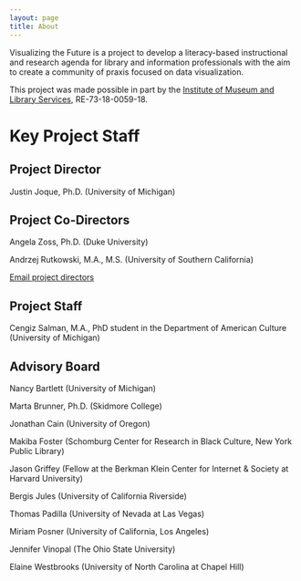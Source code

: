 ```yaml
---
layout: page
title: About
---
```


Visualizing the Future is a project to develop a literacy-based instructional and research agenda for library and information professionals with the aim to create a community of praxis focused on data visualization. 

This project was made possible in part by the [Institute of Museum and Library Services](https://www.imls.gov/), RE-73-18-0059-18.

# Key Project Staff

## Project Director
Justin Joque, Ph.D. (University of Michigan)

## Project Co-Directors
Angela Zoss, Ph.D. (Duke University)

Andrzej Rutkowski, M.A., M.S. (University of Southern California)

[Email project directors](mailto:visualizingthefuture@umich.edu)

## Project Staff
Cengiz Salman, M.A., PhD student in the Department of American Culture (University of Michigan)

## Advisory Board
Nancy Bartlett (University of Michigan)

Marta Brunner, Ph.D. (Skidmore College)

Jonathan Cain (University of Oregon)

Makiba Foster (Schomburg Center for Research in Black Culture, New York Public Library)

Jason Griffey (Fellow at the Berkman Klein Center for Internet & Society at Harvard University)

Bergis Jules (University of California Riverside)

Thomas Padilla (University of Nevada at Las Vegas)

Miriam Posner (University of California, Los Angeles)

Jennifer Vinopal (The Ohio State University)

Elaine Westbrooks (University of North Carolina at Chapel Hill)
